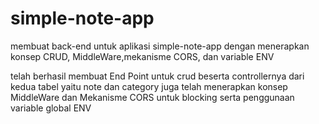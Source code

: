 # simple-note-app

membuat back-end untuk aplikasi simple-note-app
dengan menerapkan konsep CRUD, MiddleWare,mekanisme CORS, dan variable ENV

telah berhasil membuat End Point untuk crud beserta controllernya dari kedua tabel yaitu note dan category
juga telah menerapkan konsep MiddleWare dan Mekanisme CORS untuk blocking serta penggunaan variable global ENV 
